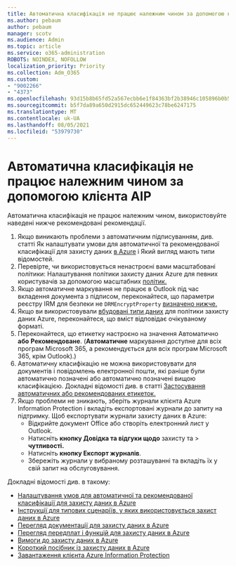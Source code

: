 ```yaml
---
title: Автоматична класифікація не працює належним чином за допомогою клієнта AIP
ms.author: pebaum
author: pebaum
manager: scotv
ms.audience: Admin
ms.topic: article
ms.service: o365-administration
ROBOTS: NOINDEX, NOFOLLOW
localization_priority: Priority
ms.collection: Adm_O365
ms.custom:
- "9002266"
- "4373"
ms.openlocfilehash: 93d15b8b65fd52a567ecbb6e1f84363bf2b38946c105896b0b5ef41e49d16ea9
ms.sourcegitcommit: b5f7da89a650d2915dc652449623c78be6247175
ms.translationtype: MT
ms.contentlocale: uk-UA
ms.lasthandoff: 08/05/2021
ms.locfileid: "53979730"
---
```

# <a name="automatic-classification-not-behaving-as-expected-with-the-aip-client"></a>Автоматична класифікація не працює належним чином за допомогою клієнта AIP

Автоматична класифікація не працює належним чином, використовуйте наведені нижче рекомендовані рекомендації.

1. Якщо виникають проблеми з автоматичним підписуванням, див. статті Як налаштувати [](https://docs.microsoft.com/microsoft-365/compliance/sensitive-information-type-entity-definitions)умови для автоматичної та рекомендованої класифікації для захисту даних [в Azure](https://docs.microsoft.com/azure/information-protection/configure-policy-classification) і Який вигляд мають типи відомостей.
2. Перевірте, чи використовується ненастроєні вами масштабовані політики: Налаштування політики захисту даних Azure для певних користувачів за допомогою масштабних [політик.](https://docs.microsoft.com/azure/information-protection/configure-policy-scope)
3. Якщо автоматичне маркування не працює в Outlook під час вкладення документа з підписом, переконайтеся, що параметри реєстру IRM для безпеки не `DRMEncryptProperty` [визначено нижче.](https://docs.microsoft.com/deployoffice/security/protect-sensitive-messages-and-documents-by-using-irm-in-office#office-2016-irm-registry-key-options)
4. Якщо ви використовували [вбудовані типи даних](https://support.office.com/article/What-the-sensitive-information-types-look-for-fd505979-76be-4d9f-b459-abef3fc9e86b) для політики захисту даних Azure, переконайтеся, що вміст відповідає очікуваному форматі.
5. Переконайтеся, що етикетку настроєно на значення Автоматично **або** **Рекомендоване**. (**Автоматичне** маркування доступне для всіх програм  Microsoft 365, а рекомендується для всіх програм Microsoft 365, крім Outlook).)
6. Автоматичну класифікацію не можна використовувати для документів і повідомлень електронної пошти, які раніше були автоматично позначені або автоматично позначені вищою класифікацією.  Докладні відомості див. в статті [Застосування автоматичних або рекомендованих етикеток.](https://docs.microsoft.com/azure/information-protection/configure-policy-classification#how-automatic-or-recommended-labels-are-applied)
7. Якщо проблеми не зникають, зберіть журнали клієнта Azure Information Protection і вкладіть експортовані журнали до запиту на підтримку. Щоб експортувати журнали захисту даних в Azure:
    - Відкрийте документ Office або створіть електронний лист у Outlook.
    - Натисніть **кнопку Довідка та відгуки щодо** захисту та  >  **чутливості.**
    - Натисніть **кнопку Експорт журналів**.
    - Збережіть журнали у вибраному розташуванні та вкладіть їх у свій запит на обслуговування.

Докладні відомості див. в такому:

- [Налаштування умов для автоматичної та рекомендованої класифікації для захисту даних в Azure](https://docs.microsoft.com/azure/information-protection/configure-policy-classification)
- [Інструкції для типових сценаріїв, у яких використовується захист даних в Azure](https://docs.microsoft.com/azure/information-protection/how-to-guides)
- [Перегляд документації для захисту даних в Azure](https://docs.microsoft.com/azure/information-protection/what-is-information-protection)
- [Перегляд передплат і функцій для захисту даних в Azure](https://azure.microsoft.com/pricing/details/information-protection)
- [Вимоги до захисту даних в Azure](https://docs.microsoft.com/azure/information-protection/get-started/requirements)
- [Короткий посібник із захисту даних в Azure](https://docs.microsoft.com/azure/information-protection/get-started/infoprotect-quick-start-tutorial)
- [Завантаження клієнта Azure Information Protection](https://www.microsoft.com/download/details.aspx?id=53018)
